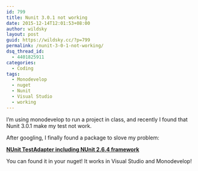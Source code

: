 ```yaml
---
id: 799
title: Nunit 3.0.1 not working
date: 2015-12-14T12:01:53+08:00
author: wildsky
layout: post
guid: https://wildsky.cc/?p=799
permalink: /nunit-3-0-1-not-working/
dsq_thread_id:
  - 4401825911
categories:
  - Coding
tags:
  - Monodevelop
  - nuget
  - Nunit
  - Visual Studio
  - working
---
```

<div class="pf-content">
  <p>
    I&#8217;m using monodevelop to run a project in class, and recently I found that Nunit 3.0.1 make my test not work.
  </p>

  <p>
    After googling, I finally found a package to slove my problem:
  </p>

  <p class="r">
    <strong><a href="https://www.nuget.org/packages/NUnitTestAdapter.WithFramework/">NUnit TestAdapter including NUnit 2.6.4 framework</a></strong>
  </p>

  <p class="r">
    You can found it in your nuget! It works in Visual Studio and Monodevelop!
  </p>
</div>

